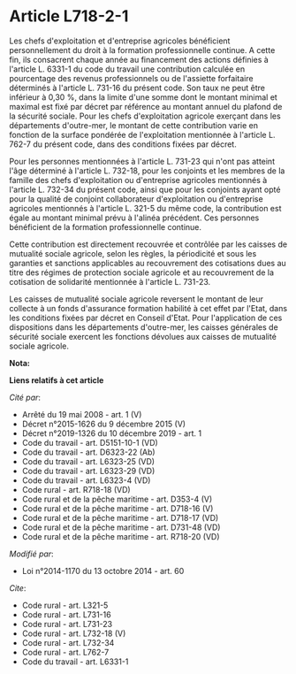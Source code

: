 # Article L718-2-1

Les chefs d'exploitation et d'entreprise agricoles bénéficient personnellement du droit à la formation professionnelle
continue. A cette fin, ils consacrent chaque année au financement des actions définies à l'article L. 6331-1 du code du
travail une contribution calculée en pourcentage des revenus professionnels ou de l'assiette forfaitaire déterminés à
l'article L. 731-16 du présent code. Son taux ne peut être inférieur à 0,30 %, dans la limite d'une somme dont le montant
minimal et maximal est fixé par décret par référence au montant annuel du plafond de la sécurité sociale. Pour les chefs
d'exploitation agricole exerçant dans les départements d'outre-mer, le montant de cette contribution varie en fonction de la
surface pondérée de l'exploitation mentionnée à l'article L. 762-7 du présent code, dans des conditions fixées par décret. 

Pour les personnes mentionnées à l'article L. 731-23 qui n'ont pas atteint l'âge déterminé à l'article L. 732-18, pour les
conjoints et les membres de la famille des chefs d'exploitation ou d'entreprise agricoles mentionnés à l'article L. 732-34 du
présent code, ainsi que pour les conjoints ayant opté pour la qualité de conjoint collaborateur d'exploitation ou
d'entreprise agricoles mentionnés à l'article L. 321-5 du même code, la contribution est égale au montant minimal prévu à
l'alinéa précédent. Ces personnes bénéficient de la formation professionnelle continue. 

Cette contribution est directement recouvrée et contrôlée par les caisses de mutualité sociale agricole, selon les règles, la
périodicité et sous les garanties et sanctions applicables au recouvrement des cotisations dues au titre des régimes de
protection sociale agricole et au recouvrement de la cotisation de solidarité mentionnée à l'article L. 731-23. 

Les caisses de mutualité sociale agricole reversent le montant de leur collecte à un fonds d'assurance formation habilité à
cet effet par l'Etat, dans les conditions fixées par décret en Conseil d'Etat. Pour l'application de ces dispositions dans
les départements d'outre-mer, les caisses générales de sécurité sociale exercent les fonctions dévolues aux caisses de
mutualité sociale agricole.

**Nota:**



**Liens relatifs à cet article**

_Cité par_:

  - Arrêté du 19 mai 2008 - art. 1 (V)
  - Décret n°2015-1626 du 9 décembre 2015 (V)
  - Décret n°2019-1326 du 10 décembre 2019 - art. 1
  - Code du travail - art. D5151-10-1 (VD)
  - Code du travail - art. D6323-22 (Ab)
  - Code du travail - art. L6323-25 (VD)
  - Code du travail - art. L6323-29 (VD)
  - Code du travail - art. L6323-4 (VD)
  - Code rural - art. R718-18 (VD)
  - Code rural et de la pêche maritime - art. D353-4 (V)
  - Code rural et de la pêche maritime - art. D718-16 (V)
  - Code rural et de la pêche maritime - art. D718-17 (VD)
  - Code rural et de la pêche maritime - art. D731-48 (VD)
  - Code rural et de la pêche maritime - art. R718-20 (VD)

_Modifié par_:

  - Loi n°2014-1170 du 13 octobre 2014 - art. 60

_Cite_:

  - Code rural - art. L321-5
  - Code rural - art. L731-16
  - Code rural - art. L731-23
  - Code rural - art. L732-18 (V)
  - Code rural - art. L732-34
  - Code rural - art. L762-7
  - Code du travail - art. L6331-1
